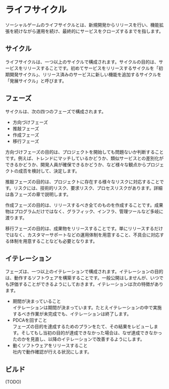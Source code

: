 # ライフサイクル

ソーシャルゲームのライフサイクルとは、新規開発からリリースを行い、機能拡張を続けながら運用を続け、最終的にサービスをクローズするまでを指します。

## サイクル

ライフサイクルは、一つ以上のサイクルで構成されます。サイクルの目的は、サービスをリリースすることです。初めてサービスをリリースするサイクルを「初期開発サイクル」、リリース済みのサービスに新しい機能を追加するサイクルを「発展サイクル」と呼びます。

## フェーズ

サイクルは、次の四つのフェーズで構成されます。

* 方向づけフェーズ
* 推敲フェーズ
* 作成フェーズ
* 移行フェーズ

方向づけフェーズの目的は、プロジェクトを開始しても問題ないか判断することです。例えば、トレンドにマッチしているかどうか、類似サービスとの差別化ができるかどうか、開発人員が確保できるかどうか、など様々な観点からプロジェクトの成否を検討して、決定します。

推敲フェーズの目的は、プロジェクトに存在する様々なリスクに対応することです。リスクには、技術的リスク、要求リスク、プロセスリスクがあります。詳細は各フェーズの章で説明します。

作成フェーズの目的は、リリースするべき全てのものを作成することです。成果物はプログラムだけではなく、グラフィック、インフラ、管理ツールなど多岐に渡ります。

移行フェーズの目的は、成果物をリリースすることです。単にリリースするだけではなく、カスタマーサポートなどの運用体制を用意すること、不具合に対応する体制を用意することなども必要となります。

## イテレーション

フェーズは、一つ以上のイテレーションで構成されます。イテレーションの目的は、動作するソフトウェアを構築することです。一般公開はしませんが、いつでも評価することができるようにしておきます。イテレーションは次の特徴があります。

* 期間が決まっていること  
イテレーションは期間が決まっています。たとえイテレーションの中で実施するべき作業が未完成でも、イテレーションは終了します。
* PDCAを回すこと  
フェーズの目的を達成するためのプランをたて、その結果をレビューします。そしてもし当初の目的が達成できなかった場合は、なぜ達成できなかったのかを見直し、以降のイテレーションで改善するようにします。
* 動くソフトウェアをリリースすること  
社内で動作確認が行える状況にします。

## ビルド

(TODO)
